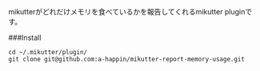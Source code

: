 mikutterがどれだけメモリを食べているかを報告してくれるmikutter pluginです。

###Install
```
cd ~/.mikutter/plugin/
git clone git@github.com:a-happin/mikutter-report-memory-usage.git
```

